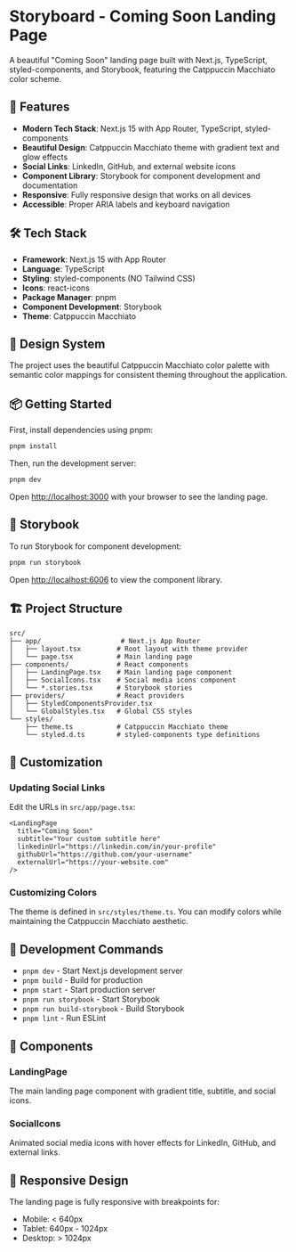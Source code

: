 # Storyboard - Coming Soon Landing Page

A beautiful "Coming Soon" landing page built with Next.js, TypeScript, styled-components, and Storybook, featuring the Catppuccin Macchiato color scheme.

## 🚀 Features

- **Modern Tech Stack**: Next.js 15 with App Router, TypeScript, styled-components
- **Beautiful Design**: Catppuccin Macchiato theme with gradient text and glow effects
- **Social Links**: LinkedIn, GitHub, and external website icons
- **Component Library**: Storybook for component development and documentation
- **Responsive**: Fully responsive design that works on all devices
- **Accessible**: Proper ARIA labels and keyboard navigation

## 🛠️ Tech Stack

- **Framework**: Next.js 15 with App Router
- **Language**: TypeScript
- **Styling**: styled-components (NO Tailwind CSS)
- **Icons**: react-icons
- **Package Manager**: pnpm
- **Component Development**: Storybook
- **Theme**: Catppuccin Macchiato

## 🎨 Design System

The project uses the beautiful Catppuccin Macchiato color palette with semantic color mappings for consistent theming throughout the application.

## 📦 Getting Started

First, install dependencies using pnpm:

```bash
pnpm install
```

Then, run the development server:

```bash
pnpm dev
```

Open [http://localhost:3000](http://localhost:3000) with your browser to see the landing page.

## 📖 Storybook

To run Storybook for component development:

```bash
pnpm run storybook
```

Open [http://localhost:6006](http://localhost:6006) to view the component library.

## 🏗️ Project Structure

```
src/
├── app/                    # Next.js App Router
│   ├── layout.tsx         # Root layout with theme provider
│   └── page.tsx           # Main landing page
├── components/            # React components
│   ├── LandingPage.tsx    # Main landing page component
│   ├── SocialIcons.tsx    # Social media icons component
│   └── *.stories.tsx      # Storybook stories
├── providers/             # React providers
│   ├── StyledComponentsProvider.tsx
│   └── GlobalStyles.tsx   # Global CSS styles
└── styles/
    ├── theme.ts           # Catppuccin Macchiato theme
    └── styled.d.ts        # styled-components type definitions
```

## 🎯 Customization

### Updating Social Links

Edit the URLs in `src/app/page.tsx`:

```tsx
<LandingPage
  title="Coming Soon"
  subtitle="Your custom subtitle here"
  linkedinUrl="https://linkedin.com/in/your-profile"
  githubUrl="https://github.com/your-username"
  externalUrl="https://your-website.com"
/>
```

### Customizing Colors

The theme is defined in `src/styles/theme.ts`. You can modify colors while maintaining the Catppuccin Macchiato aesthetic.

## 🧪 Development Commands

- `pnpm dev` - Start Next.js development server
- `pnpm build` - Build for production
- `pnpm start` - Start production server
- `pnpm run storybook` - Start Storybook
- `pnpm run build-storybook` - Build Storybook
- `pnpm lint` - Run ESLint

## 🌟 Components

### LandingPage
The main landing page component with gradient title, subtitle, and social icons.

### SocialIcons
Animated social media icons with hover effects for LinkedIn, GitHub, and external links.

## 📱 Responsive Design

The landing page is fully responsive with breakpoints for:
- Mobile: < 640px
- Tablet: 640px - 1024px
- Desktop: > 1024px
